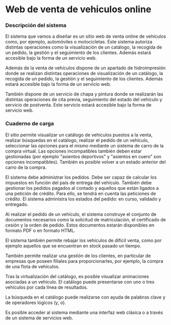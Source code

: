 # Web de venta de vehiculos online

### Descripción del sistema
El sistema que vamos a diseñar es un sitio web de venta online de vehículos como, por ejemplo, automóviles o motocicletas. Este sistema autoriza distintas operaciones como la visualización de un catálogo, la recogida de un pedido, la gestión y el seguimiento de los clientes. Además estará accesible bajo la forma de un servicio web. 

Además de la venta de vehículos dispone de un apartado de hidroimpresión donde se realizan distintas operaciones de visualización de un catálogo, la recogida de un pedido, la gestión y el seguimiento de los clientes. Además estará accesible bajo la forma de un servicio web. 

También dispone de un servicio de chapa y pintura donde se realizarán las distintas operaciones de cita previa, seguimiento del estado del vehículo y servicio de postventa. Este servicio estará accesible bajo la forma de servicio web.

### Cuaderno de carga

El sitio permite visualizar un catálogo de vehículos puestos a la venta, realizar búsquedas en el catálogo, realizar el pedido de un vehículo, seleccionar las opciones para el mismo mediante un sistema de carro de la compra virtual. Las opciones incompatibles también deben estar gestionadas (por ejemplo "asientos deportivos" y "asientos en cuero" son opciones incompatibles). También es posible volver a un estado anterior del carro de la compra.

El sistema debe administrar los pedidos. Debe ser capaz de calcular los impuestos en función del país de entrega del vehículo. También debe gestionar los pedidos pagados al contado y aquellos que están ligados a una petición de crédito. Para ello, se tendrá en cuenta las peticiones de crédito. El sistema administra los estados del pedido: en curso, validado y entregado.

Al realizar el pedido de un vehículo, el sistema construye el conjunto de documentos necesarios como la solicitud de matriculación, el certificado de cesión y la orden de pedido. Estos documentos estarán disponibles en formato PDF o en formato HTML.

El sistema también permite rebajar los vehículos de difícil venta, como por ejemplo aquellos que se encuentran en stock pasado un tiempo.

También permite realizar una gestión de los clientes, en particular de empresas que poseen filiales para proporcionarles, por ejemplo, la compra de una flota de vehículos.

Tras la virtualización del catálogo, es posible visualizar animaciones asociadas a un vehículo. El catálogo puede presentarse con uno o tres vehículos por cada línea de resultados.

La búsqueda en el catálogo puede realizarse con ayuda de palabras clave y de operadores lógicos (y, o).

Es posible acceder al sistema mediante una interfaz web clásica o a través de un sistema de servicios web.
